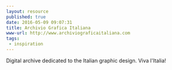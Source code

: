 ```yaml
---
layout: resource
published: true
date: 2016-05-09 09:07:31
title: Archivio Grafica Italiana
www-url: http://www.archiviograficaitaliana.com
tags:
 - inspiration
---
```


Digital archive dedicated to the Italian graphic design. Viva l'Italia!
